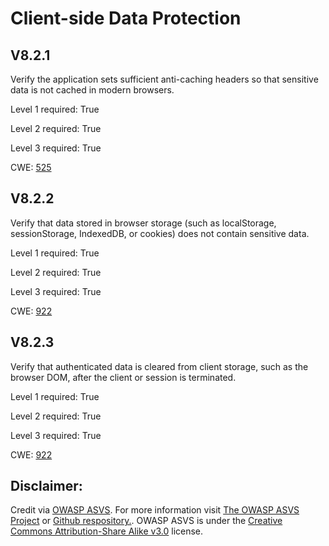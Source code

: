 #  Client-side Data Protection
## V8.2.1
Verify the application sets sufficient anti-caching headers so that sensitive data is not cached in modern browsers.
Level 1 required: True
Level 2 required: True
Level 3 required: True
CWE: [525](https://cwe.mitre.org/data/definitions/525)
## V8.2.2
Verify that data stored in browser storage (such as localStorage, sessionStorage, IndexedDB, or cookies) does not contain sensitive data.
Level 1 required: True
Level 2 required: True
Level 3 required: True
CWE: [922](https://cwe.mitre.org/data/definitions/922)
## V8.2.3
Verify that authenticated data is cleared from client storage, such as the browser DOM, after the client or session is terminated.
Level 1 required: True
Level 2 required: True
Level 3 required: True
CWE: [922](https://cwe.mitre.org/data/definitions/922)

## Disclaimer:
Credit via [OWASP ASVS](https://owasp.org/www-project-application-security-verification-standard/). For more information visit [The OWASP ASVS Project](https://owasp.org/www-project-application-security-verification-standard/) or [Github respository.](https://github.com/OWASP/ASVS). OWASP ASVS is under the [Creative Commons Attribution-Share Alike v3.0](https://creativecommons.org/licenses/by-sa/3.0/) license.
